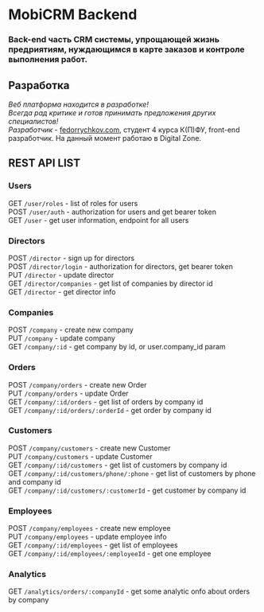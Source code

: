 # MobiCRM Backend
### Back-end часть CRM системы, упрощающей жизнь предриятиям, нуждающимся в карте заказов и контроле выполнения работ.
## Разработка
*Веб платформа находится в разработке!* <br>
*Всегда рад критике и готов принимать предложения других специалистов!* <br>
*Разработчик* - [fedorrychkov.com](fedorrychkov.com), студент 4 курса К(П)ФУ, front-end разработчик. На данный момент работаю в Digital Zone.
## REST API LIST
### Users
GET `/user/roles` - list of roles for users <br/>
POST `/user/auth` - authorization for users and get bearer token <br/>
GET `/user` - get user information, endpoint for all users <br/>
### Directors
POST `/director` - sign up for directors <br/>
POST `/director/login` - authorization for directors, get bearer token <br/>
PUT `/director` - update director <br/>
GET `/director/companies` - get list of companies by director id<br/>
GET `/director` - get director info <br/>
### Companies
POST `/company` - create new company <br/>
PUT `/company` - update company <br/>
GET `/company/:id` - get company by id, or user.company_id param <br/>
### Orders
POST `/company/orders` - create new Order <br/>
PUT `/company/orders` - update Order <br/>
GET `/company/:id/orders` - get list of orders by company id <br/>
GET `/company/:id/orders/:orderId` - get order by company id <br/>
### Customers
POST `/company/customers` - create new Customer <br/>
PUT `/company/customers` - update Customer <br/>
GET `/company/:id/customers` - get list of customers by company id <br/>
GET `/company/:id/customers/phone/:phone` - get list of customers by phone and company id <br/>
GET `/company/:id/customers/:customerId` - get customer by company id <br/>
### Employees
POST `/company/employees` - create new employee <br/>
PUT `/company/employees` - update employee info <br/>
GET `/company/:id/employees` - get list of employees<br/>
GET `/company/:id/employees/:employeeId` - get one employee<br/>

### Analytics
GET `/analytics/orders/:companyId` - get some analytic onfo about orders by company
